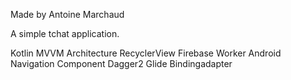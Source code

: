 Made by Antoine Marchaud

A simple tchat application.

Kotlin
MVVM Architecture
RecyclerView
Firebase
Worker
Android Navigation Component
Dagger2
Glide
Bindingadapter
